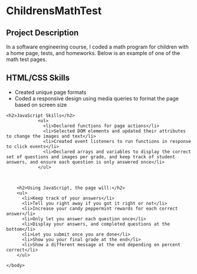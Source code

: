 # ChildrensMathTest

<!DOCTYPE html>
<html lang="en" data-color-mode="auto" data-light-theme="light" data-dark-theme="dark">

<body>
    <h2>Project Description</h2>
    <p>In a software engineering course, I coded a math program for children with a home page, tests, and homeworks. Below is an example of one of the math test pages.<br></p>
    <h2>HTML/CSS Skills</h2>
                <ul>
                  <li>Created unique page formats</li>
                  <li>Coded a responsive design using media queries to format the page based on screen size</li>
                </ul>

    <h2>JavaScript Skills</h2>
                <ul>
                  <li>Declared functions for page actions</li>
                  <li>Selected DOM elements and updated their attributes to change the images and text</li>
                  <li>Created event listeners to run functions in response to click events</li>
                  <li>Declared arrays and variables to display the correct set of questions and images per grade, and keep track of student answers, and ensure each question is only answered once</li>
                </ul>



        <h2>Using JavaScript, the page will:</h2>
        <ul>
          <li>Keep track of your answers</li>
          <li>Tell you right away if you got it right or not</li>
          <li>Increase your candy peppermint rewards for each correct answer</li>
          <li>Only let you answer each question once</li>
          <li>Display your answers, and completed questions at the bottom</li>
          <li>Let you submit once you are done</li>
          <li>Show you your final grade at the end</li>
          <li>Show a different message at the end depending on percent correct</li>
        </ul>

	</body>
</html>
